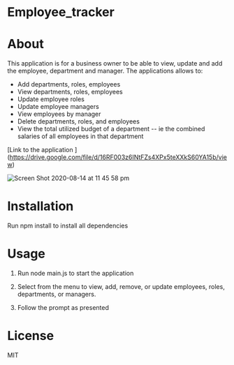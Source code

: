 # Employee_tracker

# About
This application is for a business owner to be able to view, update and add the employee, department and manager. The applications allows to:

* Add departments, roles, employees
* View departments, roles, employees
* Update employee roles
* Update employee managers
* View employees by manager
* Delete departments, roles, and employees
* View the total utilized budget of a department -- ie the combined salaries of all employees in that department

[Link to the application ] (https://drive.google.com/file/d/16RF003z6INtFZs4XPx5teXXkS60YA15b/view) 

![Screen Shot 2020-08-14 at 11 45 58 pm](https://user-images.githubusercontent.com/65053335/90256882-b5c9ab80-de89-11ea-8622-e7ac6d0d67bb.png)


# Installation 
Run npm install to install all dependencies

# Usage

1. Run node main.js to start the application

2. Select from the menu to view, add, remove, or update employees, roles, departments, or managers. 

3. Follow the prompt as presented

# License 

MIT 


